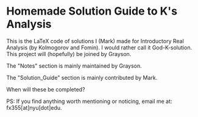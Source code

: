 # Homemade Solution Guide to K's Analysis
This is the LaTeX code of solutions I (Mark) made for Introductory Real Analysis (by Kolmogorov and Fomin). I would rather call it God-K-solution.
This project will (hopefully) be joined by Grayson.

The "Notes" section is mainly maintained by Grayson.

The "Solution_Guide" section is mainly contributed by Mark.

When will these be completed? 

PS: If you find anything worth mentioning or noticing, email me at: fx355[at]nyu[dot]edu.
